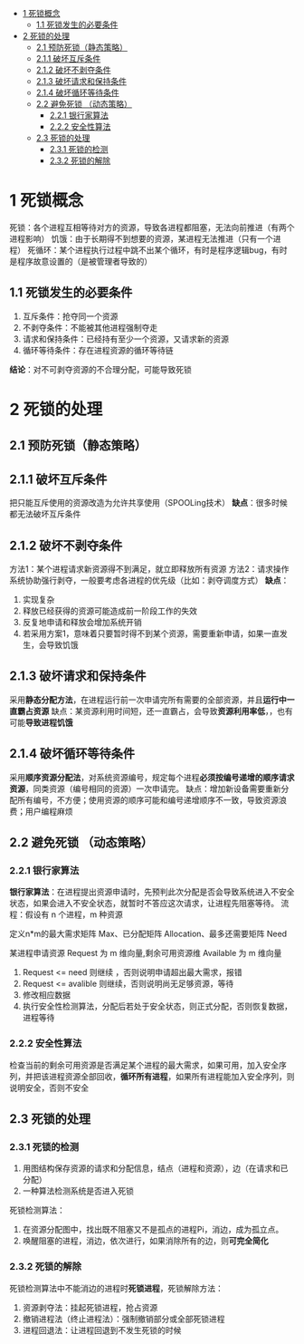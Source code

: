 - [1 死锁概念](#1-死锁概念)
  - [1.1 死锁发生的必要条件](#11-死锁发生的必要条件)
- [2 死锁的处理](#2-死锁的处理)
  - [2.1 预防死锁（静态策略）](#21-预防死锁静态策略)
  - [2.1.1 破坏互斥条件](#211-破坏互斥条件)
  - [2.1.2 破坏不剥夺条件](#212-破坏不剥夺条件)
  - [2.1.3 破坏请求和保持条件](#213-破坏请求和保持条件)
  - [2.1.4 破坏循环等待条件](#214-破坏循环等待条件)
  - [2.2 避免死锁 （动态策略）](#22-避免死锁-动态策略)
    - [2.2.1 银行家算法](#221-银行家算法)
    - [2.2.2 安全性算法](#222-安全性算法)
  - [2.3 死锁的处理](#23-死锁的处理)
    - [2.3.1 死锁的检测](#231-死锁的检测)
    - [2.3.2 死锁的解除](#232-死锁的解除)

# 1 死锁概念
死锁：各个进程互相等待对方的资源，导致各进程都阻塞，无法向前推进（有两个进程影响）
饥饿：由于长期得不到想要的资源，某进程无法推进（只有一个进程）
死循环：某个进程执行过程中跳不出某个循环，有时是程序逻辑bug，有时是程序故意设置的（是被管理者导致的）
## 1.1 死锁发生的必要条件
1. 互斥条件：抢夺同一个资源
2. 不剥夺条件：不能被其他进程强制夺走
3. 请求和保持条件：已经持有至少一个资源，又请求新的资源
4. 循环等待条件：存在进程资源的循环等待链

**结论**：对不可剥夺资源的不合理分配，可能导致死锁


# 2 死锁的处理
## 2.1 预防死锁（静态策略）
## 2.1.1 破坏互斥条件
把只能互斥使用的资源改造为允许共享使用（SPOOLing技术）
**缺点**：很多时候都无法破坏互斥条件

## 2.1.2 破坏不剥夺条件
方法1：某个进程请求新资源得不到满足，就立即释放所有资源
方法2：请求操作系统协助强行剥夺，一般要考虑各进程的优先级（比如：剥夺调度方式）
**缺点**：
1. 实现复杂
2. 释放已经获得的资源可能造成前一阶段工作的失效
3. 反复地申请和释放会增加系统开销
4. 若采用方案1，意味着只要暂时得不到某个资源，需要重新申请，如果一直发生，会导致饥饿

## 2.1.3 破坏请求和保持条件
采用**静态分配方法**，在进程运行前一次申请完所有需要的全部资源，并且**运行中一直霸占资源**
缺点：某资源利用时间短，还一直霸占，会导致**资源利用率低**，，也有可能**导致进程饥饿**

## 2.1.4 破坏循环等待条件
采用**顺序资源分配法**，对系统资源编号，规定每个进程**必须按编号递增的顺序请求资源**，同类资源（编号相同的资源）一次申请完。
缺点：增加新设备需要重新分配所有编号，不方便；使用资源的顺序可能和编号递增顺序不一致，导致资源浪费；用户编程麻烦

## 2.2 避免死锁 （动态策略）
### 2.2.1 银行家算法
**银行家算法**：在进程提出资源申请时，先预判此次分配是否会导致系统进入不安全状态，如果会进入不安全状态，就暂时不答应这次请求，让进程先阻塞等待。
流程：假设有 n 个进程，m 种资源

定义n*m的最大需求矩阵 Max、已分配矩阵 Allocation、最多还需要矩阵 Need

某进程申请资源 Request 为 m 维向量,剩余可用资源维 Available 为 m 维向量

1. Request <= need 则继续 ，否则说明申请超出最大需求，报错
2. Request <= avalible 则继续，否则说明尚无足够资源，等待
3. 修改相应数据
4. 执行安全性检测算法，分配后若处于安全状态，则正式分配，否则恢复数据，进程等待

### 2.2.2 安全性算法
检查当前的剩余可用资源是否满足某个进程的最大需求，如果可用，加入安全序列，并把该进程资源全部回收，**循环所有进程**，如果所有进程能加入安全序列，则说明安全，否则不安全

## 2.3 死锁的处理
### 2.3.1 死锁的检测
1. 用图结构保存资源的请求和分配信息，结点（进程和资源），边（在请求和已分配）
2. 一种算法检测系统是否进入死锁

死锁检测算法：
1. 在资源分配图中，找出既不阻塞又不是孤点的进程Pi，消边，成为孤立点。
2. 唤醒阻塞的进程，消边，依次进行，如果消除所有的边，则**可完全简化**

### 2.3.2 死锁的解除
死锁检测算法中不能消边的进程时**死锁进程**，死锁解除方法：
1. 资源剥夺法：挂起死锁进程，抢占资源
2. 撤销进程法（终止进程法）：强制撤销部分或全部死锁进程
3. 进程回退法：让进程回退到不发生死锁的时候